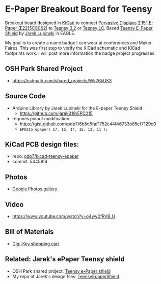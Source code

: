 # E-Paper Breakout Board for Teensy
Breakout board designed in [KiCad](http://kicad-pcb.org/) to connect [Pervasive Displays 2.15" E-Paper (E2215CS062)](http://www.digikey.com/product-detail/en/pervasive-displays/E2215CS062/E2215CS062-ND/5975949) to [Teensy 3.2](https://oshpark.com/teensy) or [Teensy LC](http://store.oshpark.com/products/teensy-lc).  Based [Teensy E-Paper Shield](https://blog.oshpark.com/2016/08/27/teensy-e-paper-shield/) by [Jarek Lupinski](https://hackaday.io/Jarek) in EAGLE.

My goal is to create a name badge I can wear at conferences and Maker Faires.  This was first step to verify the KiCad schematic and KiCad footprints work.  I will post more information the badge project progresses.

## OSH Park Shared Project
* https://oshpark.com/shared_projects/Wk76kUK3

## Source Code
* Arduino Library by Jarek Lupinski for the E-paper Teensy Shield
  * https://github.com/jarek319/EPD215
* requires pinout modification:
  * https://gist.github.com/pdp7/6b5d5faf1752c44f46733b85cf7129c0
  * `EPD215 epaper( 17, 16, 14, 15, 13, 11 );`

## KiCad PCB design files:
* repo: [pdp7/kicad-teensy-epaper](https://github.com/pdp7/kicad-teensy-epaper)
* commit: 54458f4

## Photos
* [Google Photos gallery](https://photos.google.com/album/AF1QipMJIE_LHkBx4cDBC7Az4LCheKRHWRPANAtDPy4m)

## Video
* https://www.youtube.com/watch?v=g4yw0fRVB_U


## Bill of Materials
* [Digi-Key shopping cart](http://www.digikey.com/short/3wbn09)
  

## Related: Jarek's ePaper Teensy shield
  * OSH Park shared project: [Teensy e-Paper shield](https://oshpark.com/shared_projects/3KynIVn6)
  * My repo of Jarek's design files: [TeensyEpaperShield](https://github.com/pdp7/TeensyEpaperShield)

